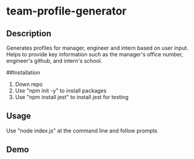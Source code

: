 # team-profile-generator

## Description
Generates profiles for manager, engineer and intern based on user input.
Helps to provide key information such as the manager's office number, engineer's github, and intern's school.

##Installation
1. Down repo
2. Use "npm init -y" to install packages
3. Use "npm install jest" to install jest for testing

## Usage
Use "node index.js" at the command line and follow prompts

## Demo

